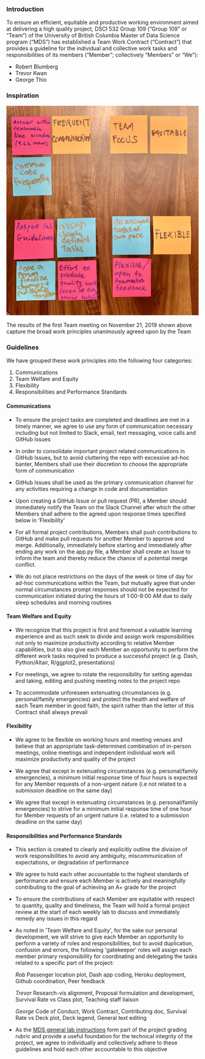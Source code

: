 ### Introduction

To ensure an efficient, equitable and productive working environment aimed at delivering a high quality project, DSCI 532 Group 109 (“Group 109” or “Team”) of the University of British Columbia Master of Data Science program (“MDS”) has established a Team Work Contract (“Contract”) that provides a guideline for the individual and collective work tasks and responsibilities of its members (“Member”; collectively “Members” or “We”):  

- Robert Blumberg
- Trevor Kwan
- George Thio  


### Inspiration  

![alt text](./img/post_it_notes.jpg)  

The results of the first Team meeting on November 21, 2019 shown above capture the broad work principles unanimously agreed upon by the Team


### Guidelines  

We have grouped these work principles into the following four categories:  

   1. Communications
   2. Team Welfare and Equity
   3. Flexibility
   4. Responsibilities and Performance Standards

#### Communications  

- To ensure the project tasks are completed and deadlines are met in a timely manner, we agree to use any form of communication necessary including but not limited to Slack, email, text messaging, voice calls and GitHub Issues  

- In order to consolidate important project related communications in GitHub Issues, but to avoid cluttering the repo with excessive ad-hoc banter, Members shall use their discretion to choose the appropriate form of communication  

- GitHub Issues shall be used as the primary communication channel for any activities requiring a change in code and documentation

- Upon creating a GitHub Issue or pull request (PR), a Member should immediately notify the Team on the Slack Channel after which the other Members shall adhere to the agreed upon response times specified below in 'Flexibility'

- For all formal project contributions, Members shall push contributions to GitHub and make pull requests for another Member to approve and merge. Additionally, immediately before starting and immediately after ending any work on the app.py file, a Member shall create an Issue to inform the team and thereby reduce the chance of a potential merge conflict.

- We do not place restrictions on the days of the week or time of day for ad-hoc communications within the Team, but mutually agree that under normal circumstances prompt responses should not be expected for communication initiated during the hours of 1:00-9:00 AM due to daily sleep schedules and morning routines


#### Team Welfare and Equity  

- We recognize that this project is first and foremost a valuable learning experience and as such seek to divide and assign work responsibilities not only to maximize productivity according to relative Member capabilities, but to also give each Member an opportunity to perform the different work tasks required to produce a successful project (e.g. Dash, Python/Altair, R/ggplot2, presentations)

- For meetings, we agree to rotate the responsibility for setting agendas and taking, editing and pushing meeting notes to the project repo 

- To accommodate unforeseen extenuating circumstances (e.g. personal/family emergencies) and protect the health and welfare of each Team member in good faith, the spirit rather than the letter of this Contract shall always prevail  


#### Flexibility
- We agree to be flexible on working hours and meeting venues and believe that an appropriate task-determined combination of in-person meetings, online meetings and independent individual work will maximize productivity and quality of the project


- We agree that except in extenuating circumstances (e.g. personal/family emergencies), a minimum initial response time of four hours is expected for any Member requests of a non-urgent nature (i.e not related to a submission deadline on the same day)


- We agree that except in extenuating circumstances (e.g. personal/family emergencies) to strive for a minimum initial response time of one hour for Member requests of an urgent  nature (i.e. related to a submission deadline on the same day)


#### Responsibilities and Performance Standards  

- This section is created to clearly and explicitly outline the division of work responsibilities to avoid any ambiguity, miscommunication of expectations, or degradation of performance


- We agree to hold each other accountable to the highest standards of performance and ensure each Member is actively and meaningfully contributing to the goal of achieving an A+ grade for the project


- To ensure the contributions of each Member are equitable with respect to quantity, quality and timeliness, the Team will hold a formal project review at the start of each weekly lab to discuss and immediately remedy any issues in this regard

- As noted in 'Team Welfare and Equity', for the sake our personal development, we will strive to give each Member an opportunity to perform a variety of roles and responsibilities, but to avoid duplication, confusion and errors, the following 'gatekeeper' roles will assign each member primary responsibility for coordinating and delegating the tasks related to a specific part of the project:

    *Rob*
    Passenger location plot, Dash app coding, Heroku deployment, Github coordination, Peer feedback
    
    *Trevor*
    Research-vis alignment, Proposal formulation and development, Survival Rate vs Class plot, Teaching staff liaison
    
    *George*
    Code of Conduct, Work Contract, Contributing doc, Survival Rate vs Deck plot, Deck legend, General text editing 

- As the [MDS general lab instructions](https://ubc-mds.github.io/resources_pages/general_lab_instructions/) form part of the project grading rubric and provide a useful foundation for the technical integrity of the project, we agree to individually and collectively adhere to these guidelines and hold each other accountable to this objective